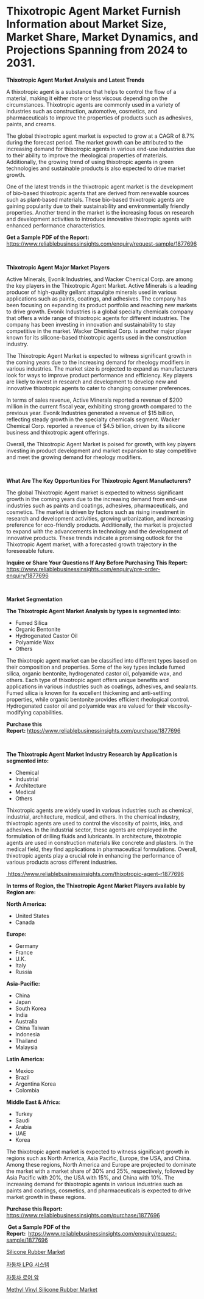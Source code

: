 <p><h1>Thixotropic Agent Market Furnish Information about Market Size, Market Share, Market Dynamics, and Projections Spanning from 2024 to 2031.</h1></p><p><strong>Thixotropic Agent Market Analysis and Latest Trends</strong></p>
<p><p>A thixotropic agent is a substance that helps to control the flow of a material, making it either more or less viscous depending on the circumstances. Thixotropic agents are commonly used in a variety of industries such as construction, automotive, cosmetics, and pharmaceuticals to improve the properties of products such as adhesives, paints, and creams.</p><p>The global thixotropic agent market is expected to grow at a CAGR of 8.7% during the forecast period. The market growth can be attributed to the increasing demand for thixotropic agents in various end-use industries due to their ability to improve the rheological properties of materials. Additionally, the growing trend of using thixotropic agents in green technologies and sustainable products is also expected to drive market growth.</p><p>One of the latest trends in the thixotropic agent market is the development of bio-based thixotropic agents that are derived from renewable sources such as plant-based materials. These bio-based thixotropic agents are gaining popularity due to their sustainability and environmentally friendly properties. Another trend in the market is the increasing focus on research and development activities to introduce innovative thixotropic agents with enhanced performance characteristics.</p></p>
<p><strong>Get a Sample PDF of the Report:&nbsp;</strong> <a href="https://www.reliablebusinessinsights.com/enquiry/request-sample/1877696">https://www.reliablebusinessinsights.com/enquiry/request-sample/1877696</a></p>
<p>&nbsp;</p>
<p><strong>Thixotropic Agent Major Market Players</strong></p>
<p><p>Active Minerals, Evonik Industries, and Wacker Chemical Corp. are among the key players in the Thixotropic Agent Market. Active Minerals is a leading producer of high-quality gellant attapulgite minerals used in various applications such as paints, coatings, and adhesives. The company has been focusing on expanding its product portfolio and reaching new markets to drive growth. Evonik Industries is a global specialty chemicals company that offers a wide range of thixotropic agents for different industries. The company has been investing in innovation and sustainability to stay competitive in the market. Wacker Chemical Corp. is another major player known for its silicone-based thixotropic agents used in the construction industry.</p><p>The Thixotropic Agent Market is expected to witness significant growth in the coming years due to the increasing demand for rheology modifiers in various industries. The market size is projected to expand as manufacturers look for ways to improve product performance and efficiency. Key players are likely to invest in research and development to develop new and innovative thixotropic agents to cater to changing consumer preferences.</p><p>In terms of sales revenue, Active Minerals reported a revenue of $200 million in the current fiscal year, exhibiting strong growth compared to the previous year. Evonik Industries generated a revenue of $15 billion, reflecting steady growth in the specialty chemicals segment. Wacker Chemical Corp. reported a revenue of $4.5 billion, driven by its silicone business and thixotropic agent offerings.</p><p>Overall, the Thixotropic Agent Market is poised for growth, with key players investing in product development and market expansion to stay competitive and meet the growing demand for rheology modifiers.</p></p>
<p>&nbsp;</p>
<p><strong>What Are The Key Opportunities For Thixotropic Agent Manufacturers?</strong></p>
<p><p>The global Thixotropic Agent market is expected to witness significant growth in the coming years due to the increasing demand from end-use industries such as paints and coatings, adhesives, pharmaceuticals, and cosmetics. The market is driven by factors such as rising investment in research and development activities, growing urbanization, and increasing preference for eco-friendly products. Additionally, the market is projected to expand with the advancements in technology and the development of innovative products. These trends indicate a promising outlook for the Thixotropic Agent market, with a forecasted growth trajectory in the foreseeable future.</p></p>
<p><strong>Inquire or Share Your Questions If Any Before Purchasing This Report:</strong> <a href="https://www.reliablebusinessinsights.com/enquiry/pre-order-enquiry/1877696">https://www.reliablebusinessinsights.com/enquiry/pre-order-enquiry/1877696</a></p>
<p>&nbsp;</p>
<p><strong>Market Segmentation</strong></p>
<p><strong>The Thixotropic Agent Market Analysis by types is segmented into:</strong></p>
<p><ul><li>Fumed Silica</li><li>Organic Bentonite</li><li>Hydrogenated Castor Oil</li><li>Polyamide Wax</li><li>Others</li></ul></p>
<p><p>The thixotropic agent market can be classified into different types based on their composition and properties. Some of the key types include fumed silica, organic bentonite, hydrogenated castor oil, polyamide wax, and others. Each type of thixotropic agent offers unique benefits and applications in various industries such as coatings, adhesives, and sealants. Fumed silica is known for its excellent thickening and anti-settling properties, while organic bentonite provides efficient rheological control. Hydrogenated castor oil and polyamide wax are valued for their viscosity-modifying capabilities.</p></p>
<p><strong>Purchase this Report:&nbsp;</strong><a href="https://www.reliablebusinessinsights.com/purchase/1877696">https://www.reliablebusinessinsights.com/purchase/1877696</a></p>
<p>&nbsp;</p>
<p><strong>The Thixotropic Agent Market Industry Research by Application is segmented into:</strong></p>
<p><ul><li>Chemical</li><li>Industrial</li><li>Architecture</li><li>Medical</li><li>Others</li></ul></p>
<p><p>Thixotropic agents are widely used in various industries such as chemical, industrial, architecture, medical, and others. In the chemical industry, thixotropic agents are used to control the viscosity of paints, inks, and adhesives. In the industrial sector, these agents are employed in the formulation of drilling fluids and lubricants. In architecture, thixotropic agents are used in construction materials like concrete and plasters. In the medical field, they find applications in pharmaceutical formulations. Overall, thixotropic agents play a crucial role in enhancing the performance of various products across different industries.</p></p>
<p><a href="https://www.reliablebusinessinsights.com/thixotropic-agent-r1877696">&nbsp;https://www.reliablebusinessinsights.com/thixotropic-agent-r1877696</a></p>
<p><strong>In terms of Region, the Thixotropic Agent Market Players available by Region are:</strong></p>
<p>
    <p> <strong> North America: </strong>
        <ul>
            <li>United States</li>
            <li>Canada</li>
        </ul>
        </p> 
    <p> <strong> Europe: </strong>
        <ul>
            <li>Germany</li>
            <li>France</li>
            <li>U.K.</li>
            <li>Italy</li>
            <li>Russia</li>
        </ul>
        </p> 
    <p> <strong> Asia-Pacific: </strong>
        <ul>
            <li>China</li>
            <li>Japan</li>
            <li>South Korea</li>
            <li>India</li>
            <li>Australia</li>
            <li>China Taiwan</li>
            <li>Indonesia</li>
            <li>Thailand</li>
            <li>Malaysia</li>
        </ul>
        </p> 
    <p> <strong> Latin America: </strong>
        <ul>
            <li>Mexico</li>
            <li>Brazil</li>
            <li>Argentina Korea</li>
            <li>Colombia</li>
        </ul>
        </p> 
    <p> <strong> Middle East & Africa: </strong>
        <ul>
            <li>Turkey</li>
            <li>Saudi</li>
            <li>Arabia</li>
            <li>UAE</li>
            <li>Korea</li>
        </ul>
    </p>
    </p>
<p><p>The thixotropic agent market is expected to witness significant growth in regions such as North America, Asia Pacific, Europe, the USA, and China. Among these regions, North America and Europe are projected to dominate the market with a market share of 30% and 25%, respectively, followed by Asia Pacific with 20%, the USA with 15%, and China with 10%. The increasing demand for thixotropic agents in various industries such as paints and coatings, cosmetics, and pharmaceuticals is expected to drive market growth in these regions.</p></p>
<p><strong>Purchase this Report: </strong><a href="https://www.reliablebusinessinsights.com/purchase/1877696">https://www.reliablebusinessinsights.com/purchase/1877696</a></p>
<p>&nbsp;<strong>Get a Sample PDF of the Report:&nbsp;&nbsp;</strong><a href="https://www.reliablebusinessinsights.com/enquiry/request-sample/1877696">https://www.reliablebusinessinsights.com/enquiry/request-sample/1877696</a></p>
<p><strong></strong></p>
<p><p><a href="https://github.com/pennyaldbrittonh658/Market-Research-Report-List-1/blob/main/silicone-rubber-market.md">Silicone Rubber Market</a></p><p><a href="https://medium.com/@crumbles67678/%EC%9E%90%EB%8F%99%EC%B0%A8%EC%9A%A9-lpg-%EC%8B%9C%EC%8A%A4%ED%85%9C-%EC%8B%9C%EC%9E%A5-%EA%B7%9C%EB%AA%A8-%EB%B0%8F-%EC%A0%90%EC%9C%A0%EC%9C%A8-%EB%B6%84%EC%84%9D-%EC%84%B1%EC%9E%A5-%ED%8A%B8%EB%A0%8C%EB%93%9C-%EB%B0%8F-%EC%98%88%EC%B8%A1-2024-2031-a4b1853b32cf">자동차 LPG 시스템</a></p><p><a href="https://medium.com/@crumbles67678/2024%EB%85%84%EB%B6%80%ED%84%B0-2031%EB%85%84%EA%B9%8C%EC%A7%80%EC%9D%98-%EC%9E%90%EB%8F%99%EC%B0%A8-%ED%95%98%EB%B6%80%EC%95%94-%EC%8B%9C%EC%9E%A5-%EC%A0%90%EC%9C%A0%EC%9C%A8-%EB%B0%8F-%EA%B2%BD%EC%9F%81-%ED%92%8D%EA%B2%BD%EC%97%90-%EB%8C%80%ED%95%9C-%ED%86%B5%EC%B0%B0%EB%A0%A5-6db4a915cfac">자동차 로어 암</a></p><p><a href="https://github.com/dmmanir420/Market-Research-Report-List-1/blob/main/methyl-vinyl-silicone-rubber-market.md">Methyl Vinyl Silicone Rubber Market</a></p></p>